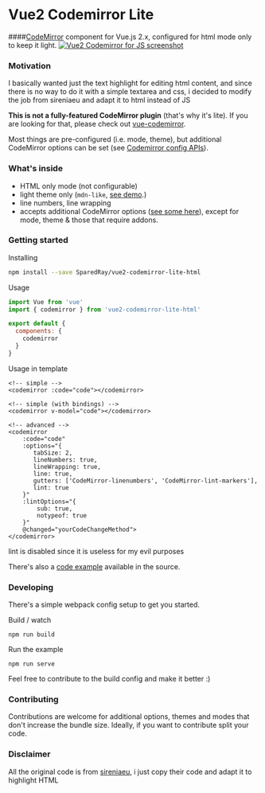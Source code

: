 # Vue2 Codemirror Lite
####[CodeMirror](http://codemirror.net/) component for Vue.js 2.x, configured for html mode only to keep it light. 
<a href="https://sireniaeu.github.io/vue2-codemirror-lite-js"><img src="https://cloud.githubusercontent.com/assets/1515742/21546469/9d452e38-cde7-11e6-8996-758e0ad9ff7c.jpg" alt="Vue2 Codemirror for JS screenshot"/></a>

### Motivation
I basically wanted just the text highlight for editing html content, and since there is no way to do it with a simple textarea and css, i decided to modify the job from sireniaeu and adapt it to html instead of JS

**This is not a fully-featured CodeMirror plugin** (that's why it's lite). If you are looking for that, please check out [vue-codemirror](https://surmon-china.github.io/vue-codemirror).

Most things are pre-configured (i.e. mode, theme), but additional CodeMirror options can be set (see [Codemirror config APIs](http://codemirror.net/doc/manual.html#config)). 

### What's inside
- HTML only mode (not configurable)
- light theme only (`mdn-like`, [see demo](https://sireniaeu.github.io/vue2-codemirror-lite-js).)
- line numbers, line wrapping
- accepts additional CodeMirror options ([see some here](http://codemirror.net/doc/manual.html)), except for mode, theme & those that require addons.

### Getting started
Installing
``` bash
npm install --save SparedRay/vue2-codemirror-lite-html
```

Usage
``` javascript
import Vue from 'vue'
import { codemirror } from 'vue2-codemirror-lite-html'

export default {
  components: {
    codemirror
  }
}
```


Usage in template
```vue
<!-- simple -->
<codemirror :code="code"></codemirror>

<!-- simple (with bindings) -->
<codemirror v-model="code"></codemirror>

<!-- advanced -->
<codemirror
    :code="code"
    :options="{
       tabSize: 2,
       lineNumbers: true,
       lineWrapping: true,
       line: true,
       gutters: ['CodeMirror-linenumbers', 'CodeMirror-lint-markers'],
       lint: true
    }"
    :lintOptions="{
        sub: true,
        notypeof: true
    }"
    @changed="yourCodeChangeMethod">
</codemirror>
```
lint is disabled since it is useless for my evil purposes

There's also a [code example](https://github.com/SparedRay/vue2-codemirror-lite-html/tree/master/demo/index.html) available in the source.

### Developing
There's a simple webpack config setup to get you started. 

Build / watch
```
npm run build
```

Run the example
```
npm run serve
```

Feel free to contribute to the build config and make it better :) 

### Contributing
Contributions are welcome for additional options, themes and modes that don't increase the bundle size. Ideally, if you want to contribute split your code.

### Disclaimer
All the original code is from [sireniaeu](https://github.com/sireniaeu/), i just copy their code and adapt it to highlight HTML
